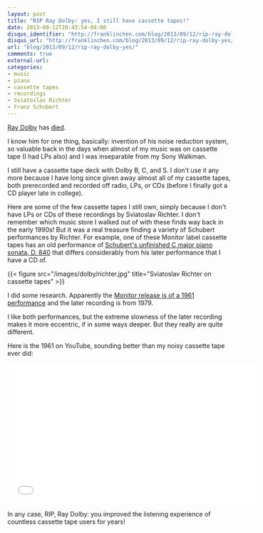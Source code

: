 ```yaml
---
layout: post
title: "RIP Ray Dolby: yes, I still have cassette tapes!"
date: 2013-09-12T20:43:54-04:00
disqus_identifier: "http://franklinchen.com/blog/2013/09/12/rip-ray-dolby-yes/"
disqus_url: "http://franklinchen.com/blog/2013/09/12/rip-ray-dolby-yes/"
url: "blog/2013/09/12/rip-ray-dolby-yes/"
comments: true
external-url: 
categories: 
- music
- piano
- cassette tapes
- recordings
- Sviatoslav Richter
- Franz Schubert
---
```

[Ray Dolby](http://en.wikipedia.org/wiki/Ray_Dolby) has [died](http://www.theguardian.com/world/2013/sep/13/audio-pioneer-dolby-dies).

I know him for one thing, basically: invention of his noise reduction system, so valuable back in the days when almost of my music was on cassette tape (I had LPs also) and I was inseparable from my Sony Walkman.

I still have a cassette tape deck with Dolby B, C, and S. I don't use it any more because I have long since given away almost all of my cassette tapes, both prerecorded and recorded off radio, LPs, or CDs (before I finally got a CD player late in college).

Here are some of the few cassette tapes I still own, simply because I don't have LPs or CDs of these recordings by Sviatoslav Richter. I don't remember which music store I walked out of with these finds way back in the early 1990s! But it was a real treasure finding a variety of Schubert performances by Richter. For example, one of these Monitor label cassette tapes has an old performance of [Schubert's unfinished C major piano sonata, D. 840](http://en.wikipedia.org/wiki/Piano_Sonata_in_C_major,_D._840_%28Schubert%29) that differs considerably from his later performance that I have a CD of.

{{< figure src="/images/dolby/richter.jpg" title="Sviatoslav Richter on cassette tapes" >}}

I did some research. Apparently the [Monitor release is of a 1961 performance](http://www.classicalmusicguide.com/viewtopic.php?f=10&t=35776) and the later recording is from 1979.

I like both performances, but the extreme slowness of the later recording makes it more eccentric, if in some ways deeper. But they really are quite different.

Here is the 1961 on YouTube, sounding better than my noisy cassette tape ever did:

<iframe width="560" height="315" src="//www.youtube.com/embed/JK1AYAyZUIY" frameborder="0" allowfullscreen></iframe>

In any case, RIP, Ray Dolby: you improved the listening experience of countless cassette tape users for years!
